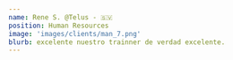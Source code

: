 ```yaml
---
name: Rene S. @Telus - 🇸🇻
position: Human Resources
image: 'images/clients/man_7.png'
blurb: excelente nuestro trainner de verdad excelente.
---
```

